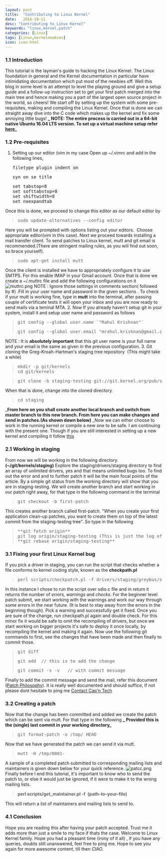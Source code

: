 ```yaml
---
layout: post
title:  "Contributing to Linux Kernel"
date:   2016-10-11
desc: "Contributing to Linux Kernel"
keywords: "linux,kernel,patch"
categories: [Linux]
tags: [Linux,kernelnewbies]
icon: icon-html
---
```


### 1.1 Introduction

This tutorial is the layman's guide to hacking the Linux Kernel. The Linux foundation in general and the Kernel documentation in particular have intimidating documentation which put most of the newbies off. Well this blog in some level is an attempt to level the playing ground and give a setup guide and a follow-up instruction set to get your first patch merged into the main tree and hence making you a part of the largest open source project in the world, so cheers! We start off by setting up the system with some pre-requisites, making and compiling the Linux Kernel. Once that is done we can straight away dive into the C code which makes up the kernel and fix some annoying little bugs! **_ NOTE: The entire process is carried out in a 64-bit native Ubuntu 16.04 LTS version. To set up a virtual machine setup refer [here](https://kernelnewbies.org/OutreachyfirstpatchAlt?action=show&redirect=OPWfirstpatchAlt)_**

### 1.2 Pre-requisites

1.  Setting up our editor (vim in my case Open up ~/.vimrc and add in the following lines,

    <pre>filetype plugin indent on</pre>

    <pre>syn on se title</pre>

    <pre>set tabstop=8
    set softtabstop=8
    set shiftwidth=8
    set noexpandtab</pre>

Once this is done, we proceed to change this editor as our default editor by

> <pre>sudo update-alternatives --config editor</pre>

Here you will be prompted with options listing out your editors.  Choose appropriate editor(vim in this case). Next we proceed towards installing a mail transfer client. To send patches to Linux kernel, mutt and git email is recommended.(There are stringent mailing rules, as you will find out soon, so brace yourself).

> <pre>sudo apt-get install mutt</pre>

Once the client is installed we have to appropriately configure it to use SMTPS. For this enable IMAP in your Gmail account. Once that is done we create a ~/.muttrc file and add the following configurations on it ![muttrc.png](https://rahulkrishnanlive.files.wordpress.com/2016/11/muttrc3.png) NOTE : Ignore those settings in comments section( followed by #) .Fill in your user name and password in the given sections . To check if your mutt is working fine, type in **mutt** into the terminal, after passing couple of certificate tests it will open your inbox and you are now ready to send mails via a teminal MTA. 2\. Now If you already haven't setup git in your system, install it and setup user name and password as follows

> <pre>git config --global user.name `"Rahul Krishnan"`</pre>
>
> <pre>git config --global user.email "mrahul.krishnan@gmail.com"</pre>

NOTE : It is **absolutely important** that this git user name is your full name and your email is the same as given in the previous configuration. 3\. Git cloning the Greg-Kroah-Hartman's staging tree repository  (This might take a while)

> <pre>mkdir -p git/kernels
> cd git/kernels</pre>

> <pre>git clone -b staging-testing git://git.kernel.org/pub/scm/linux/kernel/git/gregkh/staging.git</pre>

When that is done, change into the cloned directory.

> <pre>cd staging</pre>

_**From here on you shall create another local branch and switch from master branch to this new branch. From here you can make changes and send in patches.(As shown down below)** _Now we can either choose to work in the running kernel or compile a new one to be safe. I am continuing with the present one. Though if you are still interested in setting up a new kernel and compiling it follow [this](https://kernelnewbies.org/OutreachyfirstpatchSetup?action=show&redirect=OPWfirstpatchSetup)

### 2.1 Working in staging

From now we will be working in the following directory.**(~/git/kernels/staging)** Explore the staging/drivers/staging directory to find an array of unlimited drivers, yes and that means unlimited bugs too. To find out the error and and to further patch it will be the main focal points of the article. By a simple git status from the working directory will show that you are in staging-testing. We will create another branch and start working in our patch right away, for that type in the following command in the terminal

> <pre>git checkout -b first-patch</pre>

This creates another branch called first-patch. "When you create your first application clean-up patches, you want to create them on top of the latest commit from the staging-testing tree". So type in the following

> <pre>**git fetch origin**
> git log origin/staging-testing (This is just the log of commits)
> **git rebase origin/staging-testing**</pre>

### 3.1 Fixing your first Linux Kernel bug

If you pick a driver in staging, you can run the script that checks whether a file conforms to kernel coding style, known as the **checkpath.pl**

> <pre>perl scripts/checkpatch.pl -f drivers/staging/greybus/sdio.c | less</pre>

In this instance I chose to run the script over sdio.c file and in return it returns the number of _errors, warnings_ and _checks_. For the beginner level patch submit, we start working with the warnings and work our way through some errors in the near future. (It is best to stay away from the errors in the beginning though). Pick a warning and successfully get it fixed. Once you are sure of the change, run checkpath.pl again and double check. For this minor fix it would be safe to omit the recompiling of drivers, but once we start working on bigger projects it's safe to deploy it once locally, by recompiling the kernel and making it again. Now use the following git commands to first, see the changes that have been made and then finally to commit those.

> <pre>git diff</pre>
>
> <pre>git add  // this is to add the change</pre>
>
> <pre>git commit -s -v   // with commit message</pre>

Finally to add the commit message and send the mail, refer this document ([Patch Philosophy](https://kernelnewbies.org/PatchPhilosophy)). It is really well documented and should suffice, If not please dont hesitate to ping me [Contact Cap'n Tech](https://rahulkrishnanlive.wordpress.com/contact/)

### 3.2 Creating a patch

Now that the change has been committed and added we create the patch which can be sent via mutt. For that type in the following **_ Provided this is the (single) last commit in your working directory_**

> <pre>git format-patch -o /tmp/ HEAD</pre>

Now that we have generated the patch we can send it via mutt.

> <pre>mutt -H /tmp/0001-</pre>

A sample of a completed patch submitted to corresponding mailing lists and maintainers is given down below for your quick reference. ![patcc.png](https://rahulkrishnanlive.files.wordpress.com/2016/11/patcc.png) Finally before I end this tutorial, it's important to know who to send the patch to, or else it would just be ignored, if it were to make it to the wrong mailing lists.

> **perl scripts/get_maintainer.pl -f  (path-to-your-file)**

This will return a list of maintainers and mailing lists to send to.

### 4.1 Conclusion

Hope you are reading this after having your patch accepted. Trust me it adds more than just a smile to my face if thats the case. Welcome to Linux Kernel family. Hope you had a pleasant time (irony of it all) , if you have any queries, doubts still unanswered, feel free to ping me. Hope to see you again for more awesome content, till then _CIAO_.
